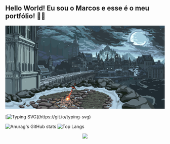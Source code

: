 ## Hello World! Eu sou o Marcos e esse é o meu portfólio! 👋👋

![alt text](2471393.gif)

[![Typing SVG](https://readme-typing-svg.demolab.com/?lines=Console.Writeline"(Hello+World!)";Bem-Vindo+ao+meu+perfil!)](https://git.io/typing-svg)

![Anurag's GitHub stats](https://github-readme-stats.vercel.app/api?username=MarcosViniciusDiasAlmeida&show_icons=true&theme=radical)  ![Top Langs](https://github-readme-stats.vercel.app/api/top-langs/?username=MarcosViniciusDiasAlmeida&size_weight=0.5&count_weight=0.5&theme=radical)

<p align="center">
  <a href="https://skillicons.dev">
    <img src="https://skillicons.dev/icons?i=github,cs,css,dotnet,html,bootstrap" />
  </a>
</p>
